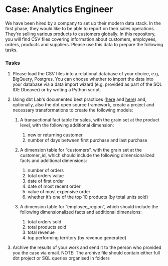 # Case: Analytics Engineer
We have been hired by a company to set up their modern data stack. In the first phase, they would like to be able to report on their sales operations.
They're selling various products to customers globally. In this repository, you will find CSV files covering information about customers, employees, orders, products and suppliers. Please use this data
to prepare the following tasks.

### Tasks

1. Please load the CSV files into a relational database of your choice, e.g, BigQuery, Postgres. You can choose whether to import the data into your database via a data import wizard (e.g. provided as part of the SQL IDE Dbeaver) or by writing a Python script.


2. Using dbt Lab's documented best practices ([here](https://docs.getdbt.com/docs/guides/best-practices) and [here](https://docs.getdbt.com/docs/guides/best-practices)) and, optionally, also the dbt open source framework, create a project and necessary transformations to create the following models:

   1. A transactional fact table for sales, with the grain set at the product level, with the following additional dimension:
      1. new or returning customer 
      2. number of days between first purchase and last purchase
      
   2. A dimension table for “customers”, with the grain set at the customer_id, which should include the following dimensionalized facts and additional dimensions:
      1. number of orders 
      2. total orders value 
      3. date of first order 
      4. date of most recent order 
      5. value of most expensive order 
      6. whether it’s one of the top 10 products (by total units sold)
      
   3. A dimension table for “employee_region”, which should include the following dimensionalized facts and additional dimensions:
      1. total orders sold
      2. total products sold
      3. total revenue
      4. top performing territory (by revenue generated)
      

2. Archive the results of your work and send it to the person who provided you the case via email. 
   NOTE: The archive file should contain either full dbt project or SQL queries organised in folders